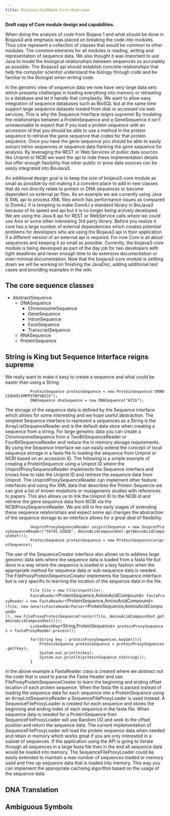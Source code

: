 ```yaml
---
title: BioJava:CookBook:Core:Overview
---
```


**Draft copy of Core module design and capabilities.**

When doing the analysis of code from Biojava 1 and what should be done
in Biojava3 and emphasis was placed on breaking the code into modules.
Thus core represent a collection of classes that would be common to
other modules. The common elements for all modules is reading, writing
and representation of sequence data. We also thought it was important to
use Java to model the biological relationships between sequences as
accurately as possible. The Biojava3 api should establish concrete
relationships that help the computer scientist understand the biology
through code and be familiar to the Biologist when writing code.

In the genomic view of sequence data we now have very large data sets
which presents challenges in loading everything into memory or
retreating to a database and let it handle that complexity. We want to
allow easy integration of sequence databases such as BioSQL but at the
same time support large sequence datasets loaded from disk or accessed
via web services. This is why the Sequence Interface reigns supreme! By
modeling the relationships between a ProteinSequence and a GeneSequence
it isn't unreasonable to expect that if you load a protein sequence with
an accession id that you should be able to use a method in the protein
sequence to retrieve the gene sequence that codes for that protein
sequence. Once you have the gene sequence you should be able to easily
extract intron sequences or sequence data flanking the gene sequence for
analysis. By leveraging the REST or Web Services of public data sources
like Uniprot or NCBI we want the api to hide these implementation
details but offer enough flexibility that other public or prive data
sources can be easily integrated into BioJava3.

An additional design goal is to keep the size of biojava3-core module as
small as possible by not making it a convient place to add in new
classes that do not directly relate to protein or DNA sequences or
become dependent on external jar files. As an example we are currently
using Java 6 XML api to process XML files which has performance issues
as compared to Dom4J. It is tempting to make Dom4J a standard library in
BioJava3 because of its speed and api but it is no longer being actively
developed. We are using the Java 6 api for REST or WebService calls
where we could use Axis or some other interesting 3rd party library.
Before you realize it core has a large number of external dependencies
which creates potential problems for developers who are using the
Biojava3 api in their application if a different version of an external
api is required. For now Core is all about sequences and keeping it as
small as possible. Currently, the biojava3-core module is being
developed as part of the day job for two developers with tight deadlines
and never enough time to do extensive documentation or even minimal
documentation. Now that the biojava3-core module is settling down we
will be working on finishing the JavaDoc, adding additional test cases
and providing examples in the wiki.

The core sequence classes
-------------------------

-   AbstractSequence
    -   DNASequence
        -   ChromosomeSequence
        -   GeneSequence
        -   IntronSequence
        -   ExonSequence
        -   TranscriptSequence
    -   RNASequence
    -   ProteinSequence

String is King but Sequence Interface reigns supreme
----------------------------------------------------

We really want to make it easy to create a sequence and what could be
easier than using a String.

<java>

`           ProteinSequence proteinSequence = new ProteinSequence("ARNDCEQGHILKMFPSTWYVBZJX");`  
`           DNASequence dnaSequence = new DNASequence("ATCG");`

</java>

The storage of the sequence data is defined by the Sequence interface
which allows for some interesting and we hope useful abstraction. The
simplest Sequence interface to represent a sequences as a String is the
ArrayListSequenceReader and is the default data store when creating a
sequence from a string. For large genomic data you can create a
ChromosomeSequence from a TwoBitSequenceReader or FourBitSequenceReader
and reduce the in memory storage requirements. By using the Sequence
Interface we can easily extend the concept of local sequence storage in
a fasta file to loading the sequence from Uniprot or NCBI based on an
accession ID. The following is a simple example of creating a
ProteinSequence using a Uniprot ID where the UniprotProxySequenceReader
implements the Sequence interface and knows how to take the Uniprot ID
and retrieve the sequence data from Uniprot. The
UniprotProxySequenceReader can implement other feature interfaces and
using the XML data that describes the Protein Sequence we can give a
list of known mutations or mutagenenis studies with references to
papers. This also allows us to link the Uniprot ID to the NCBI id and
retrieve the gene sequence data from NCBI via the
NCBIProxySequenceReader. We are still in the early stages of extending
these sequence relationships and expect some api changes the abstraction
of the sequence storage to an interface allows for a great deal of
flexibility.

<java>

`           UniprotProxySequenceReader`<AminoAcidCompound>` uniprotSequence = new UniprotProxySequenceReader`<AminoAcidCompound>`("YA745_GIBZE", AminoAcidCompoundSet.getAminoAcidCompoundSet());`  
`           ProteinSequence proteinSequence = new ProteinSequence(uniprotSequence);`

</java>

The use of the SequenceCreator interface also allows us to address large
genomic data sets where the sequence data is loaded from a fasta file
but done in a way where the sequence is loaded in a lazy fashion when
the appropriate method for sequence data or sub-sequence data is needed.
The FileProxyProteinSequenceCreator implements the Sequence interface
but is very specific to learning the location of the sequence data in
the file.

<java>

`           File file = new File(inputFile);`  
`           FastaReader`<ProteinSequence,AminoAcidCompound>` fastaProxyReader = new FastaReader`<ProteinSequence,AminoAcidCompound>`(file, new GenericFastaHeaderParser`<ProteinSequence,AminoAcidCompound>`(), new FileProxyProteinSequenceCreator(file, AminoAcidCompoundSet.getAminoAcidCompoundSet()));`  
`           LinkedHashMap`<String,ProteinSequence>` proteinProxySequences = fastaProxyReader.process();`

`           for(String key : proteinProxySequences.keySet()){`  
`               ProteinSequence proteinSequence = proteinProxySequences.get(key);`  
`               System.out.println(key);`  
`               System.out.println(proteinSequence.toString());`  
`           }`

</java>

In the above example a FastaReader class is created where we abstract
out the code that is used to parse the Fasta Header and use
FileProxyProteinSequenceCreator to learn the beginning and ending offset
location of each protein sequence. When the fasta file is parsed instead
of loading the sequence data for each sequence into a ProteinSequence
using an ArrayListSequenceReader a SequenceFileProxyLoader is used
instead. A SequenceFileProxyLoader is created for each sequence and
stores the beginning and ending index of each sequence in the fasta
file. When sequence data is needed for a ProteinSequence then
SequenceFileProxyLoader will use Random I/O and seek to the offset
position and return the sequence data. The current implementation of
SequenceFileProxyLoader will load the protein sequence data when needed
and retain in memory which works great if you are only interested in a
subset of sequences. If the application using the API is going to
iterate through all sequences in a large fasta file then in the end all
sequence data would be loaded into memory. The SequenceFileProxyLoader
could be easily extended to maintain a max number of sequences loaded or
memory used and free up sequence data that is loaded into memory. This
way you can implement the appropriate cacheing algorithm based on the
usage of the sequence data.

DNA Translation
---------------

Ambiguous Symbols
-----------------
